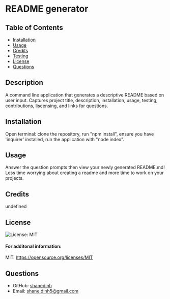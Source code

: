 
  # README generator

  ## Table of Contents
  * [Installation](#installation)
  * [Usage](#usage)
  * [Credits](#credits)
  * [Testing](#test)
  * [License](#license)
  * [Questions](#questions)

  ## Description
  A command line application that generates a descriptive README based on user input. Captures project title, description, installation, usage, testing, contributions, liscensing, and links for questions.
  
  ## Installation
  Open terminal: clone the repository, run "npm install", ensure you have 'inquirer' installed, run the application with "node index".

  ## Usage
  Answer the question prompts then view your newly generated README.md! Less time worrying about creating a readme and more time to work on your projects. 

  ## Credits
  undefined

  ## License
  ![License: MIT](https://img.shields.io/badge/license-MIT-green?style=for-the-badge&logo=appveyor)

  #### For additonal information: <br>
  MIT:
  https://opensource.org/licenses/MIT

  ## Questions
  * GitHub: [shanedinh](https://github.com/shanedinh)
  * Email: [shane.dinh5@gmail.com](mailto:shane.dinh5@gmail.com)

